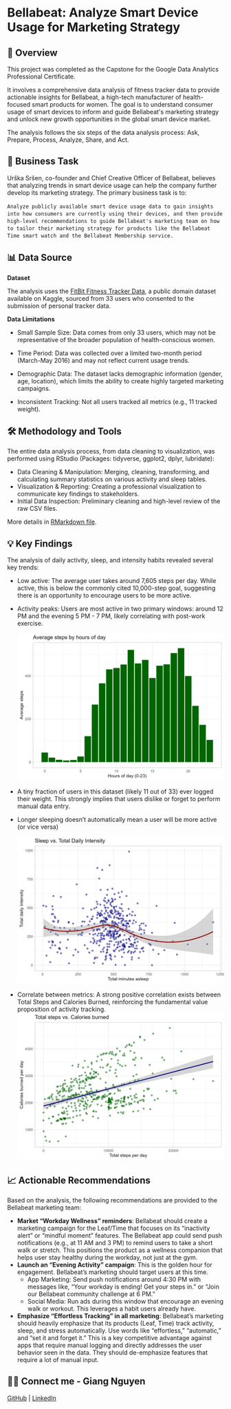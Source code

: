 # Bellabeat: Analyze Smart Device Usage for Marketing Strategy

## 📝 Overview
This project was completed as the Capstone for the Google Data Analytics Professional Certificate.

It involves a comprehensive data analysis of fitness tracker data to provide actionable insights for Bellabeat, a high-tech manufacturer of health-focused smart products for women. The goal is to understand consumer usage of smart devices to inform and guide Bellabeat's marketing strategy and unlock new growth opportunities in the global smart device market.

The analysis follows the six steps of the data analysis process: Ask, Prepare, Process, Analyze, Share, and Act.

## 🎯 Business Task
Urška Sršen, co-founder and Chief Creative Officer of Bellabeat, believes that analyzing trends in smart device usage can help the company further develop its marketing strategy. The primary business task is to:

`Analyze publicly available smart device usage data to gain insights into how consumers are currently using their devices, and then provide high-level recommendations to guide Bellabeat's marketing team on how to tailor their marketing strategy for products like the Bellabeat Time smart watch and the Bellabeat Membership service.`

## 📊 Data Source
**Dataset**

The analysis uses the [FitBit Fitness Tracker Data](https://www.kaggle.com/datasets/arashnic/fitbit), a public domain dataset available on Kaggle, sourced from 33 users who consented to the submission of personal tracker data.

**Data Limitations**
* Small Sample Size: Data comes from only 33 users, which may not be representative of the broader population of health-conscious women.

* Time Period: Data was collected over a limited two-month period (March-May 2016) and may not reflect current usage trends.

* Demographic Data: The dataset lacks demographic information (gender, age, location), which limits the ability to create highly targeted marketing campaigns.

* Inconsistent Tracking: Not all users tracked all metrics (e.g., 11 tracked weight).

## 🛠️ Methodology and Tools
The entire data analysis process, from data cleaning to visualization, was performed using RStudio (Packages: tidyverse, ggplot2, dplyr, lubridate):

* Data Cleaning & Manipulation: 	Merging, cleaning, transforming, and calculating summary statistics on various activity and sleep tables.
* Visualization & Reporting: Creating a professional visualization to communicate key findings to stakeholders.
* Initial Data Inspection: Preliminary cleaning and high-level review of the raw CSV files.

More details in [RMarkdown file](https://github.com/Behindpea/bellabeat/blob/main/Bellabeat_RMarkdown.Rmd).

## 💡 Key Findings
The analysis of daily activity, sleep, and intensity habits revealed several key trends:

* Low active: The average user takes around 7,605 steps per day. While active, this is below the commonly cited 10,000-step goal, suggesting there is an opportunity to encourage users to be more active.

* Activity peaks: Users are most active in two primary windows: around 12 PM and the evening 5 PM - 7 PM, likely correlating with post-work exercise.
  
  ![](hourly_activity.png)

* A tiny fraction of users in this dataset (likely 11 out of 33) ever logged their weight. This strongly implies that users dislike or forget to perform manual data entry.

* Longer sleeping doesn’t automatically mean a user will be more active (or vice versa)
  
  ![](sleep_vs_intensity.png)

* Correlate between metrics: A strong positive correlation exists between Total Steps and Calories Burned, reinforcing the fundamental value proposition of activity tracking.
  ![](steps_vs_calories.png)
## 📈 Actionable Recommendations
Based on the analysis, the following recommendations are provided to the Bellabeat marketing team:

* **Market “Workday Wellness” reminders**: Bellabeat should create a marketing campaign for the Leaf/Time that focuses on its “inactivity alert” or “mindful moment” features. The Bellabeat app could send push notifications (e.g., at 11 AM and 3 PM) to remind users to take a short walk or stretch. This positions the product as a wellness companion that helps user stay healthy during the workday, not just at the gym.
* **Launch an “Evening Activity” campaign**: This is the golden hour for engagement. Bellabeat’s marketing should target users at this time.
    - App Marketing: Send push notifications around 4:30 PM with messages like, “Your workday is ending! Get your steps in.” or “Join our Bellabeat community challenge at 6 PM.”
    - Social Media: Run ads during this window that encourage an evening walk or workout. This leverages a habit users already have.
 * **Emphasize “Effortless Tracking” in all marketing**: Bellabeat’s marketing should heavily emphasize that its products (Leaf, Time) track activity, sleep, and stress automatically. Use words like “effortless,” “automatic,” and “set it and forget it.” This is a key competitive advantage against apps that require manual logging and directly addresses the user behavior seen in the data. They should de-emphasize features that require a lot of manual input.


## 🧑‍💻 Connect me - Giang Nguyen

[GitHub](https://github.com/Behindpea/) | [LinkedIn](https://www.linkedin.com/in/giangnh217/)
